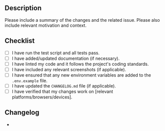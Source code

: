 ## Description

Please include a summary of the changes and the related issue. Please also include relevant motivation and context.

## Checklist

- [ ] I have run the test script and all tests pass.
- [ ] I have added/updated documentation (if necessary).
- [ ] I have linted my code and it follows the project's coding standards.
- [ ] I have included any relevant screenshots (if applicable).
- [ ] I have ensured that any new environment variables are added to the `.env.example` file.
- [ ] I have updated the `CHANGELOG.md` file (if applicable).
- [ ] I have verified that my changes work on [relevant platforms/browsers/devices].

## Changelog

-
